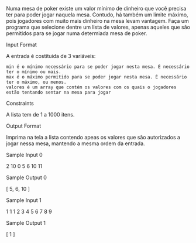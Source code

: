 Numa mesa de poker existe um valor mínimo de dinheiro que você precisa ter para poder jogar naquela mesa. Contudo, há também um limite máximo, pois jogadores com muito mais dinheiro na mesa levam vantagem. Faça um programa que selecione dentre um lista de valores, apenas aqueles que são permitidos para se jogar numa determiada mesa de poker.

Input Format

A entrada é costituida de 3 variáveis:

    min é o mínimo necessário para se poder jogar nesta mesa. É necessário ter o mínimo ou mais.
    max é o máximo permitido para se poder jogar nesta mesa. É necessário ter o máximo, ou menos.
    valores é um array que contém os valores com os quais o jogadores estão tentando sentar na mesa para jogar

Constraints

A lista tem de 1 a 1000 itens.

Output Format

Imprima na tela a lista contendo apeas os valores que são autorizados a jogar nessa mesa, mantendo a mesma ordem da entrada.

Sample Input 0

2
10
0 5 6 10 11

Sample Output 0

[ 5, 6, 10 ]

Sample Input 1

1
1
1 2 3 4 5 6 7 8 9

Sample Output 1

[ 1 ]
